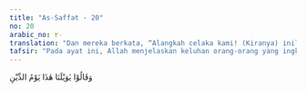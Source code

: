 ```yaml
---
title: "As-Saffat - 20"
no: 20
arabic_no: ٢٠
translation: "Dan mereka berkata, “Alangkah celaka kami! (Kiranya) inilah hari pembalasan itu.”"
tafsir: "Pada ayat ini, Allah menjelaskan keluhan orang-orang yang ingkar akan hari Kiamat. Ketika mereka melihat azab yang akan menimpanya, mereka menjadi sadar akan ancaman Allah melalui lisan para rasul dan hukuman yang akan mereka terima pada hari itu atas perbuatannya ketika di dunia. Mereka memperolok-olokkan dan mendustakan para rasul serta mengingkari kebenaran ajaran yang dibawanya. Pada hari Kiamat mereka menyesali perbuatan dan kata-kata demikian itu terhadap diri sendiri. Mereka sadar bahwa hari pembalasan sudah datang. \n\nPada hari Kiamat itu akan jelas perbedaan antara orang yang baik dan kebajikan yang dibuatnya dengan orang-orang jelek dengan kejahatan yang dilakukannya.\n\nOrang-orang yang telah berbuat baik akan dimasukkan ke surga Na'im. Sedang orang-orang yang telah berbuat fasik dan durhaka akan dimasukkan ke neraka Saqar. Firman Allah:\n\nDan tahukah kamu apa (neraka) Saqar itu? Ia (Saqar itu) tidak meninggalkan dan tidak membiarkan, yang menghanguskan kulit manusia. (al-Muddatstsir/74: 27-29)"
---
```


وَقَالُوْا يٰوَيْلَنَا هٰذَا يَوْمُ الدِّيْنِ 
